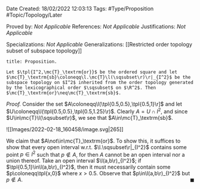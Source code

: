 <div class="topSpace"></div>

Date Created: 18/02/2022 12:03:13
Tags: #Type/Proposition #Topic/Topology/Later

Proved by: <i>Not Applicable</i>
References: <i>Not Applicable</i>
Justifications: <i>Not Applicable</i>

Specializations: <i>Not Applicable</i>
Generalizations: [[Restricted order topology subset of subspace topology]]

``` ad-Proposition
title: Proposition.

Let $\tpl{I^2,\mc{T}_\textrm{or}}$ be the ordered square and let $\mc{T}_\textrm{sb}\coloneqq\l.\mc{T}\l(\sqsubset\r)\r|_{I^2}$ be the subspace topology on $I^2$ inherited from the order topology generated by the lexicographical order $\sqsubset$ on $\R^2$. Then $\mc{T}_\textrm{or}\neq\mc{T}_\textrm{sb}$.

```

<i>Proof.</i> Consider the set $A\coloneqq\l(\tpl{0.5,0.5},\tpl{0.5,1}\r]$ and let $U\coloneqq\l(\tpl{0.5,0.5},\tpl{0.5,1.25}\r)$. Clearly $A=U\cap I^2$, and since $U\in\mc{T}\l(\sqsubset\r)$, we see that $A\in\mc{T}_\textrm{sb}$.

![[Images/2022-02-18_160458/image.svg|265]]

We claim that $A\not\in\mc{T}_\textrm{or}$. To show this, it suffices to show that every open interval w.r.t. $\l.\sqsubset\r|_{I^2}$ contains some point $p\in I^2$ such that $p\not\in A$, for then $A$ cannot be an open interval nor a union thereof. Take an open interval $\l(a,b\r)_{I^2}$; if $\tpl{0.5,1}\in\l(a,b\r)_{I^2}$, then it must necessarily contain some $p\coloneqq\tpl{x,0}$ where $x>0.5$. Observe that $p\in\l(a,b\r)_{I^2}$ but $p\not\in A$.<span style="float:right;">$\blacksquare$</span>
